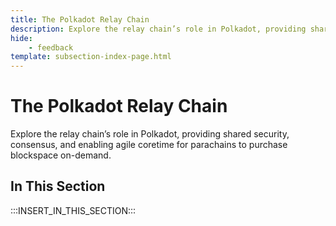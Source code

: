 ```yaml
---
title: The Polkadot Relay Chain
description: Explore the relay chain’s role in Polkadot, providing shared security, consensus, and enabling agile coretime for parachains to purchase blockspace on-demand.
hide: 
    - feedback
template: subsection-index-page.html
---
```


# The Polkadot Relay Chain

Explore the relay chain’s role in Polkadot, providing shared security, consensus, and enabling agile coretime for parachains to purchase blockspace on-demand.

## In This Section

:::INSERT_IN_THIS_SECTION:::
